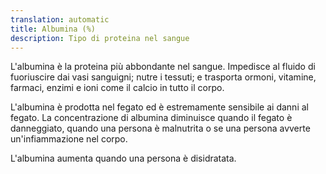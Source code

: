 ```yaml
---
translation: automatic
title: Albumina (%)
description: Tipo di proteina nel sangue
---
```


L'albumina è la proteina più abbondante nel sangue. Impedisce al fluido di fuoriuscire dai vasi sanguigni; nutre i tessuti; e trasporta ormoni, vitamine, farmaci, enzimi e ioni come il calcio in tutto il corpo.

L'albumina è prodotta nel fegato ed è estremamente sensibile ai danni al fegato. La concentrazione di albumina diminuisce quando il fegato è danneggiato, quando una persona è malnutrita o se una persona avverte un'infiammazione nel corpo.

L'albumina aumenta quando una persona è disidratata.
